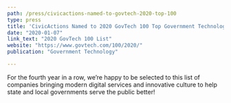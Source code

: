 ```yaml
---
path: /press/civicactions-named-to-govtech-2020-top-100
type: press
title: 'CivicActions Named to 2020 GovTech 100 Top Government Technology Companies List'
date: "2020-01-07"
link_text: "2020 GovTech 100 List"
website: "https://www.govtech.com/100/2020/"
publication: "Government Technology"

---
```


For the fourth year in a row, we’re happy to be selected to this list of companies bringing modern digital services and innovative culture to help state and local governments serve the public better!
